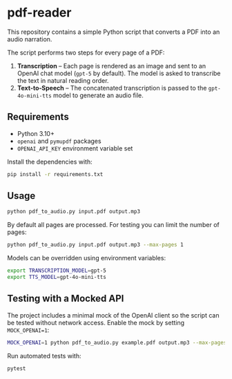 # pdf-reader

This repository contains a simple Python script that converts a PDF into an audio narration.

The script performs two steps for every page of a PDF:

1. **Transcription** – Each page is rendered as an image and sent to an OpenAI chat model (`gpt-5` by default). The model is asked to transcribe the text in natural reading order.
2. **Text‑to‑Speech** – The concatenated transcription is passed to the `gpt-4o-mini-tts` model to generate an audio file.

## Requirements
- Python 3.10+
- `openai` and `pymupdf` packages
- `OPENAI_API_KEY` environment variable set

Install the dependencies with:

```bash
pip install -r requirements.txt
```

## Usage

```bash
python pdf_to_audio.py input.pdf output.mp3
```

By default all pages are processed. For testing you can limit the number of pages:

```bash
python pdf_to_audio.py input.pdf output.mp3 --max-pages 1
```

Models can be overridden using environment variables:

```bash
export TRANSCRIPTION_MODEL=gpt-5
export TTS_MODEL=gpt-4o-mini-tts
```

## Testing with a Mocked API

The project includes a minimal mock of the OpenAI client so the script can be
tested without network access. Enable the mock by setting `MOCK_OPENAI=1`:

```bash
MOCK_OPENAI=1 python pdf_to_audio.py example.pdf output.mp3 --max-pages 1
```

Run automated tests with:

```bash
pytest
```
